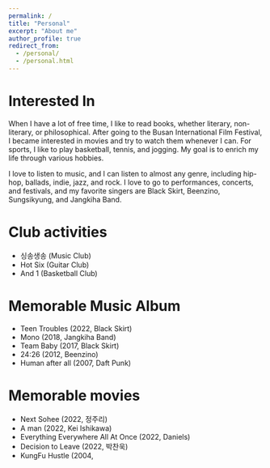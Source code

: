 ```yaml
---
permalink: /
title: "Personal"
excerpt: "About me"
author_profile: true
redirect_from: 
  - /personal/
  - /personal.html
---
```


Interested In
======
When I have a lot of free time, I like to read books, whether literary, non-literary, or philosophical.
After going to the Busan International Film Festival, 
I became interested in movies and try to watch them whenever I can. 
For sports, I like to play basketball, tennis, and jogging. 
My goal is to enrich my life through various hobbies. 

I love to listen to music, and I can listen to almost any genre, including hip-hop, ballads, indie, jazz, and rock. I love to go to performances, concerts, and festivals, and my favorite singers are Black Skirt, Beenzino, Sungsikyung, and Jangkiha Band. 

Club activities
======
* 싱송생송 (Music Club)
* Hot Six (Guitar Club)
* And 1 (Basketball Club)

Memorable Music Album
======
* Teen Troubles (2022, Black Skirt)
* Mono (2018, Jangkiha Band)
* Team Baby (2017, Black Skirt)
* 24:26 (2012, Beenzino)
* Human after all (2007, Daft Punk)

Memorable movies
======
* Next Sohee (2022, 정주리)
* A man (2022, Kei Ishikawa)
* Everything Everywhere All At Once (2022, Daniels)
* Decision to Leave (2022, 박찬욱)
* KungFu Hustle (2004, 
